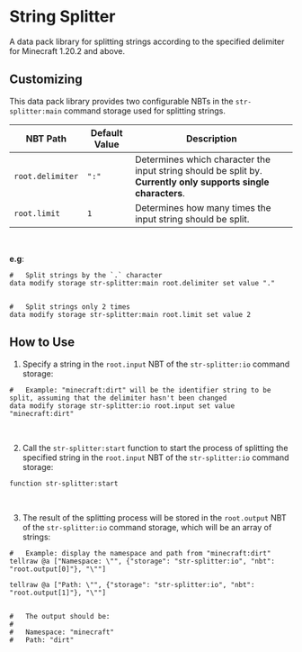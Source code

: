 #   String Splitter

A data pack library for splitting strings according to the specified delimiter for Minecraft 1.20.2 and above.


##  Customizing

This data pack library provides two configurable NBTs in the `str-splitter:main` command storage used for splitting strings.

NBT Path            | Default Value | Description
--------------------|---------------|------------
`root.delimiter`    | `":"`         | Determines which character the input string should be split by. **Currently only supports single characters**.
`root.limit`        | `1`           | Determines how many times the input string should be split.
<br>

**e.g**:
```mcfunction
#   Split strings by the `.` character
data modify storage str-splitter:main root.delimiter set value "."


#   Split strings only 2 times
data modify storage str-splitter:main root.limit set value 2
```

##  How to Use

1. Specify a string in the `root.input` NBT of the `str-splitter:io` command storage:
```mcfunction
#   Example: "minecraft:dirt" will be the identifier string to be split, assuming that the delimiter hasn't been changed
data modify storage str-splitter:io root.input set value "minecraft:dirt"
```
<br>

2. Call the `str-splitter:start` function to start the process of splitting the specified string in the `root.input` NBT of the `str-splitter:io` command storage:
```mcfunction
function str-splitter:start
```
<br>

3. The result of the splitting process will be stored in the `root.output` NBT of the `str-splitter:io` command storage, which will be an array of strings:
```mcfunction
#   Example: display the namespace and path from "minecraft:dirt"
tellraw @a ["Namespace: \"", {"storage": "str-splitter:io", "nbt": "root.output[0]"}, "\""]

tellraw @a ["Path: \"", {"storage": "str-splitter:io", "nbt": "root.output[1]"}, "\""]


#   The output should be:
#
#   Namespace: "minecraft"
#   Path: "dirt"

```
